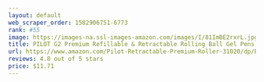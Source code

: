 ```yaml
---
layout: default 
﻿web_scraper_order: 1582906751-6773
rank: #55
image: https://images-na.ssl-images-amazon.com/images/I/81ImBE2rxrL.jpg
title: PILOT G2 Premium Refillable & Retractable Rolling Ball Gel Pens, Fine Point, Black Ink, 12 Count…
url: https://www.amazon.com/Pilot-Retractable-Premium-Roller-31020/dp/B001GAOTSW/ref=zg_mw_office-products_55?_encoding=UTF8&psc=1&refRID=Y9VNBM18FDP0BQYNCJ3S
reviews: 4.8 out of 5 stars
price: $11.71 
---
```

